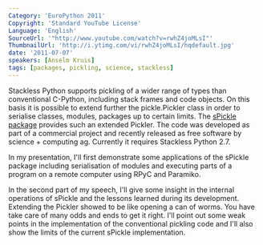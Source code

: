 ```yaml
---
Category: 'EuroPython 2011'
Copyright: 'Standard YouTube License'
Language: 'English'
SourceUrl: '"http://www.youtube.com/watch?v=rwhZ4joMLsI"'
ThumbnailUrl: 'http://i.ytimg.com/vi/rwhZ4joMLsI/hqdefault.jpg'
date: '2011-07-07'
speakers: [Anselm Kruis]
tags: [packages, pickling, science, stackless]
---
```

Stackless Python supports pickling of a wider range of types than conventional
C-Python, including stack frames and code objects. On this basis it is
possible to extend further the pickle.Pickler class in order to serialise
classes, modules, packages up to certain limits. The [sPickle
package](http://pypi.python.org/pypi/sPickle) provides such an extended
Pickler. The code was developed as part of a commercial project and recently
released as free software by science + computing ag. Currently it requires
Stackless Python 2.7.

In my presentation, I'll first demonstrate some applications of the sPickle
package including serialisation of modules and executing parts of a program on
a remote computer using RPyC and Paramiko.

In the second part of my speech, I'll give some insight in the internal
operations of sPickle and the lessons learned during its development.
Extending the Pickler showed to be like opening a can of worms. You have take
care of many odds and ends to get it right. I'll point out some weak points in
the implementation of the conventional pickling code and I'll also show the
limits of the current sPickle implementation.

